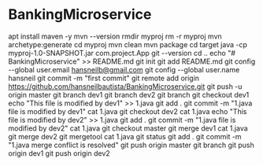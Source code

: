 # BankingMicroservice

 apt install maven -y
 mvn --version
 rmdir myproj
 rm -r myproj
 mvn archetype:generate
 cd myproj
 mvn clean
 mvn package
 cd target
 java -cp myproj-1.0-SNAPSHOT.jar  com.project.App
 git --version
 cd ..
 echo "# BankingMicroservice" >> README.md
 git init
 git add README.md
 git config --global user.email hansneilb@gmail.com
 git config --global user.name hansneil
 git commit -m "first commit"
 git remote add origin https://github.com/hansneilbautista/BankingMicroservice.git
 git push -u origin master
 git branch dev1
 git branch dev2
 git branch
 git checkout dev1
 echo "This file is modified by dev1" >> 1.java
 git add .
 git commit -m "1.java file is modified by dev1"
 cat 1.java
 git checkout dev2
 cat 1.java
 echo "This file is modified by dev2" >> 1.java
 git add .
 git commit -m "1.java file is modified by dev2"
 cat 1.java
 git checkout master
 git merge dev1
 cat 1.java
 git merge dev2
 git mergetool
 cat 1.java
 git status
 git add .
 git commit -m "1.java merge conflict is resolved"
 git push origin master
 git branch
 git push origin dev1
 git push origin dev2

